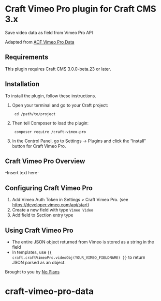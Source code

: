 # Craft Vimeo Pro plugin for Craft CMS 3.x

Save video data as field from Vimeo Pro API

Adapted from [ACF Vimeo Pro Data](https://github.com/ttillberg/acf-vimeo-pro-data)

## Requirements

This plugin requires Craft CMS 3.0.0-beta.23 or later.

## Installation

To install the plugin, follow these instructions.

1. Open your terminal and go to your Craft project:

        cd /path/to/project

2. Then tell Composer to load the plugin:

        composer require /craft-vimeo-pro

3. In the Control Panel, go to Settings → Plugins and click the “Install” button for Craft Vimeo Pro.

## Craft Vimeo Pro Overview

-Insert text here-

## Configuring Craft Vimeo Pro

1. Add Vimeo Auth Token in Settings > Craft Vimeo Pro. (see https://developer.vimeo.com/api/start)
2. Create a new field with type `Vimeo Video`
3. Add field to Section entry type

## Using Craft Vimeo Pro

- The entire JSON object returned from Vimeo is stored as a string in the field
- In templates, use `{{ craft.craftVimeoPro.videoObj(YOUR_VIMEO_FIELDNAME) }}` to return JSON parsed as an object. 

Brought to you by [No Plans](https://no-plans.com/)
# craft-vimeo-pro-data
